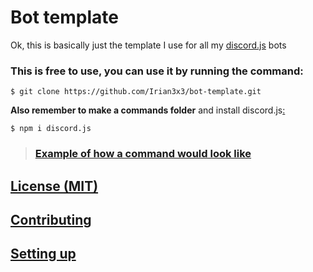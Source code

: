 # Bot template
Ok, this is basically just the template I use for all my [discord.js](https://discord.js.org) bots  
### This is free to use, you can use it by running the command:
```
$ git clone https://github.com/Irian3x3/bot-template.git
```

**Also remember to make a commands folder** and install discord.js[:](https://takeb1nzyto.space/)
```
$ npm i discord.js
```
> ### [Example of how a command would look like](/commands/cmd-example.js)
## [License (MIT)](/LICENSE)
## [Contributing](/CONTRIBUTING.md)
## [Setting up](../../wiki/Getting-Started)
